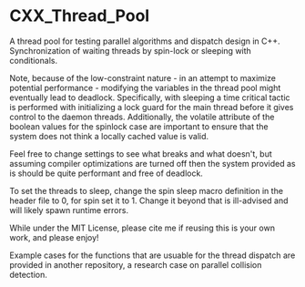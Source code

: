 # CXX_Thread_Pool
A thread pool for testing parallel algorithms and dispatch design in C++. Synchronization of waiting threads by spin-lock or sleeping with conditionals.

Note, because of the low-constraint nature - in an attempt to maximize potential performance - modifying the variables in the thread pool might eventually lead to deadlock.
  Specifically, with sleeping a time critical tactic is performed with initializing a lock guard for the main thread before it gives control to the daemon threads.
  Additionally, the volatile attribute of the boolean values for the spinlock case are important to ensure that the system does not think a locally cached value is valid.
  
  Feel free to change settings to see what breaks and what doesn't, but assuming compiler optimizations are turned off then the system provided as is should be quite performant
    and free of deadlock.

To set the threads to sleep, change the spin sleep macro definition in the header file to 0, for spin set it to 1.
  Change it beyond that is ill-advised and will likely spawn runtime errors.

While under the MIT License, please cite me if reusing this is your own work, and please enjoy!

Example cases for the functions that are usuable for the thread dispatch are provided in another repository, a research case on parallel collision detection.
